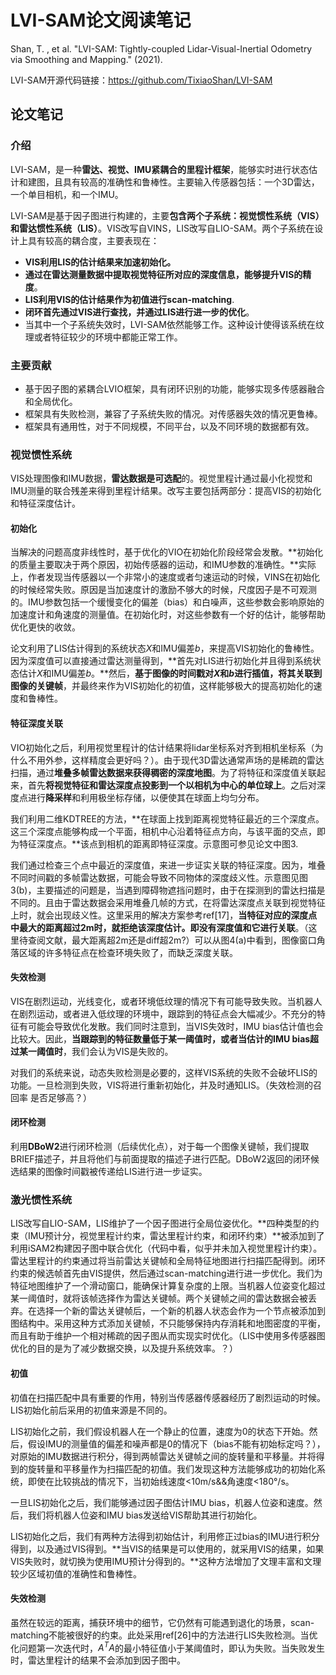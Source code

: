 # LVI-SAM论文阅读笔记

Shan, T. , et al. "LVI-SAM: Tightly-coupled Lidar-Visual-Inertial Odometry via Smoothing and Mapping." (2021).

LVI-SAM开源代码链接：https://github.com/TixiaoShan/LVI-SAM

## 论文笔记

### 介绍

LVI-SAM，是一种**雷达、视觉、IMU紧耦合的里程计框架**，能够实时进行状态估计和建图，且具有较高的准确性和鲁棒性。主要输入传感器包括：一个3D雷达，一个单目相机，和一个IMU。

LVI-SAM是基于因子图进行构建的，主要**包含两个子系统：视觉惯性系统（VIS）和雷达惯性系统（LIS）**。VIS改写自VINS，LIS改写自LIO-SAM。两个子系统在设计上具有较高的耦合度，主要表现在：

- **VIS利用LIS的估计结果来加速初始化。**
- **通过在雷达测量数据中提取视觉特征所对应的深度信息，能够提升VIS的精度**。
- **LIS利用VIS的估计结果作为初值进行scan-matching**. 
- **闭环首先通过VIS进行查找，并通过LIS进行进一步的优化**。
- 当其中一个子系统失效时，LVI-SAM依然能够工作。这种设计使得该系统在纹理或者特征较少的环境中都能正常工作。

### 主要贡献

- 基于因子图的紧耦合LVIO框架，具有闭环识别的功能，能够实现多传感器融合和全局优化。
- 框架具有失败检测，兼容了子系统失败的情况。对传感器失效的情况更鲁棒。
- 框架具有通用性，对于不同规模，不同平台，以及不同环境的数据都有效。

### 视觉惯性系统

VIS处理图像和IMU数据，**雷达数据是可选配**的。视觉里程计通过最小化视觉和IMU测量的联合残差来得到里程计结果。改写主要包括两部分：提高VIS的初始化和特征深度估计。

#### 初始化

当解决的问题高度非线性时，基于优化的VIO在初始化阶段经常会发散。**初始化的质量主要取决于两个原因，初始传感器的运动，和IMU参数的准确性。**实际上，作者发现当传感器以一个非常小的速度或者匀速运动的时候，VINS在初始化的时候经常失败。原因是当加速度计的激励不够大的时候，尺度因子是不可观测的。IMU参数包括一个缓慢变化的偏差（bias）和白噪声，这些参数会影响原始的加速度计和角速度的测量值。在初始化时，对这些参数有一个好的估计，能够帮助优化更快的收敛。

论文利用了LIS估计得到的系统状态$X$和IMU偏差$b$，来提高VIS初始化的鲁棒性。因为深度值可以直接通过雷达测量得到，**首先对LIS进行初始化并且得到系统状态估计$X$和IMU偏差$b$。**然后，**基于图像的时间戳对$X$和$b$进行插值，将其关联到图像的关键帧**，并最终来作为VIS初始化的初值，这样能够极大的提高初始化的速度和鲁棒性。

#### 特征深度关联

VIO初始化之后，利用视觉里程计的估计结果将lidar坐标系对齐到相机坐标系（为什么不用外参，这样精度会更好吗？）。由于现代3D雷达通常声场的是稀疏的雷达扫描，通过**堆叠多帧雷达数据来获得稠密的深度地图**。为了将特征和深度值关联起来，首先**将视觉特征和雷达深度点投影到一个以相机为中心的单位球上**。之后对深度点进行**降采样**和利用极坐标存储，以便使其在球面上均匀分布。

我们利用二维KDTREE的方法，**在球面上找到距离视觉特征最近的三个深度点。这三个深度点能够构成一个平面，相机中心沿着特征点方向，与该平面的交点，即为特征深度点。**该点到相机的距离即特征深度。示意图可参见论文中图3.

我们通过检查三个点中最近的深度值，来进一步证实关联的特征深度。因为，堆叠不同时间戳的多帧雷达数据，可能会导致不同物体的深度歧义性。示意图见图3(b)，主要描述的问题是，当遇到障碍物遮挡问题时，由于在探测到的雷达扫描是不同的。且由于雷达数据会采用堆叠几帧的方式，在将雷达深度点关联到视觉特征上时，就会出现歧义性。这里采用的解决方案参考ref[17]，**当特征对应的深度点中最大的距离超过2m时，就拒绝该深度估计。即没有深度值和它进行关联**。（这里待查阅文献，最大距离超2m还是diff超2m?）可以从图4(a)中看到，图像窗口角落区域的许多特征点在检查环境失败了，而缺乏深度关联。

#### 失效检测

VIS在剧烈运动，光线变化，或者环境低纹理的情况下有可能导致失败。当机器人在剧烈运动，或者进入低纹理的环境中，跟踪到的特征点会大幅减少。不充分的特征有可能会导致优化发散。我们同时注意到，当VIS失效时，IMU bias估计值也会比较大。因此，**当跟踪到的特征数量低于某一阈值时，或者当估计的IMU bias超过某一阈值时**，我们会认为VIS是失败的。

对我们的系统来说，动态失败检测是必要的，这样VIS系统的失败不会破坏LIS的功能。一旦检测到失败，VIS将进行重新初始化，并及时通知LIS。（失效检测的召回率 是否足够高？）

#### 闭环检测

利用**DBoW2**进行闭环检测（后续优化点），对于每一个图像关键帧，我们提取BRIEF描述子，并且将他们与前面提取的描述子进行匹配。DBoW2返回的闭环候选结果的图像时间戳被传递给LIS进行进一步证实。



### 激光惯性系统

LIS改写自LIO-SAM，LIS维护了一个因子图进行全局位姿优化。**四种类型的约束（IMU预计分，视觉里程计约束，雷达里程计约束，和闭环约束）**被添加到了利用iSAM2构建因子图中联合优化（代码中看，似乎并未加入视觉里程计约束）。雷达里程计的约束通过将当前雷达关键帧和全局特征地图进行扫描匹配得到。闭环约束的候选帧首先由VIS提供，然后通过scan-matching进行进一步优化。我们为特征地图维护了一个滑动窗口，能确保计算复杂度的上限。当机器人位姿变化超过某一阈值时，就将该帧选择作为雷达关键帧。两个关键帧之间的雷达数据会被丢弃。在选择一个新的雷达关键帧后，一个新的机器人状态会作为一个节点被添加到图结构中。采用这种方式添加关键帧，不只能够保持内存消耗和地图密度的平衡，而且有助于维护一个相对稀疏的因子图从而实现实时优化。（LIS中使用多传感器图优化的目的是为了减少数据交换，以及提升系统效率。？）

#### 初值

初值在扫描匹配中具有重要的作用，特别当传感器传感器经历了剧烈运动的时候。LIS初始化前后采用的初值来源是不同的。

LIS初始化之前，我们假设机器人在一个静止的位置，速度为0的状态下开始。然后，假设IMU的测量值的偏差和噪声都是0的情况下（bias不能有初始标定吗？），对原始的IMU数据进行积分，得到两帧雷达关键帧之间的旋转量和平移量。并将得到的旋转量和平移量作为扫描匹配的初值。我们发现这种方法能够成功的初始化系统，即使在比较挑战的情况下，当初始线速度<10m/s&&角速度<180°/s。

一旦LIS初始化之后，我们能够通过因子图估计IMU bias，机器人位姿和速度。然后，我们将机器人位姿和IMU bias发送给VIS帮助其进行初始化。

LIS初始化之后，我们有两种方法得到初始估计，利用修正过bias的IMU进行积分得到，以及通过VIS得到。**当VIS的结果是可以使用的，就采用VIS的结果，如果VIS失败时，就切换为使用IMU预计分得到的。**这种方法增加了文理丰富和文理较少区域初值的准确性和鲁棒性。



#### 失效检测

虽然在较远的距离，捕获环境中的细节，它仍然有可能遇到退化的场景，scan-matching不能被很好的约束。此处采用ref[26]中的方法进行LIS失败检测。当优化问题第一次迭代时，$A^TA$的最小特征值小于某阈值时，即认为失败。当失败发生时，雷达里程计的结果不会添加到因子图中。